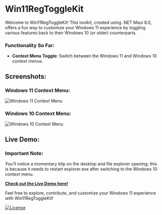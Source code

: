 # Win11RegToggleKit

Welcome to Win11RegToggleKit! This toolkit, created using .NET Maui 8.0, offers a fun way to customize your Windows 11 experience by toggling various features back to their Windows 10 (or older) counterparts.

### Functionality So Far:
- **Context Menu Toggle:** Switch between the Windows 11 and Windows 10 context menus.

## Screenshots:
### Windows 11 Context Menu:
![Windows 11 Context Menu](https://github.com/CCianfloneDev/ToggleWin10ContextMenu/assets/24930067/53f93d4a-d053-4cbd-97f4-eecfb2c3145f)

### Windows 10 Context Menu:
![Windows 10 Context Menu](https://github.com/CCianfloneDev/ToggleWin10ContextMenu/assets/24930067/0aa335a4-904a-4633-85ad-a3cbeee4e7eb)

## Live Demo:
### Important Note:
You'll notice a momentary blip on the desktop and file explorer opening; this is because it needs to restart explorer.exe after switching to the Windows 10 context menu.

[**Check out the Live Demo here!**](https://github.com/CCianfloneDev/ToggleWin10ContextMenu/assets/24930067/778d83e7-f692-4da3-b05c-d1a150af8013)

Feel free to explore, contribute, and customize your Windows 11 experience with Win11RegToggleKit!

[![License](https://img.shields.io/badge/License-MIT-blue.svg)](https://github.com/CCianfloneDev/ToggleWin10ContextMenu/LICENSE)
